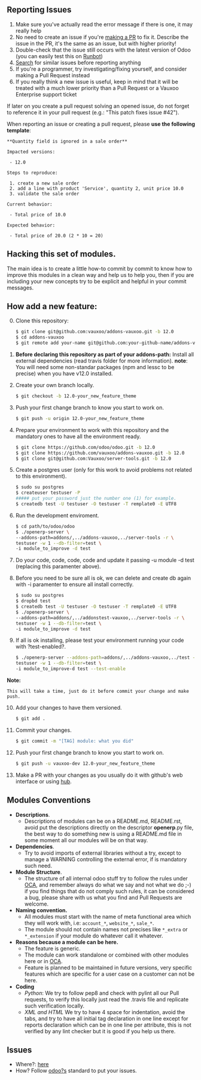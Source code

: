 Reporting Issues
----------------

1. Make sure you've actually read the error message if there is one, it may really help
2. No need to create an issue if you're [making a PR](#making-pull-requests) to fix it. Describe the issue in the PR, it's the same as an issue, but with higher priority!
2. Double-check that the issue still occurs with the latest version of Odoo (you can easily test this on [Runbot](http://runbot.vauxoo.com))
3. [Search](https://github.com/vauxoo/addons-vauxoo/issues) for similar issues before reporting anything
4. If you're a programmer, try investigating/fixing yourself, and consider making a Pull Request instead
5. If you really think a new issue is useful, keep in mind that it will be treated with a much lower priority than a Pull Request or a Vauxoo Enterprise support ticket

If later on you create a pull request solving an opened issue, do not forget to reference it in your pull request (e.g.: "This patch fixes issue #42").

When reporting an issue or creating a pull request, please **use the following template**:

```
**Quantity field is ignored in a sale order**

Impacted versions:

 - 12.0

Steps to reproduce:

 1. create a new sale order
 2. add a line with product 'Service', quantity 2, unit price 10.0
 3. validate the sale order

Current behavior:

 - Total price of 10.0

Expected behavior:

 - Total price of 20.0 (2 * 10 = 20)
```

Hacking this set of modules.
---

The main idea is to create a little how-to commit by commit to know how to improve
this modules in a clean way and help us to help you, then if you are including
your new concepts try to be explicit and helpful in your commit messages.

How add a new feature:
---

0. Clone this repository:

    ```bash
    $ git clone git@github.com:vauxoo/addons-vauxoo.git -b 12.0
    $ cd addons-vauxoo
    $ git remote add your-name git@github.com:your-github-name/addons-vauxoo.git # << to push your changes
    ```

1. **Before declaring this repository as part of your addons-path:** Install all
   external dependencies (read travis folder for more information). **note**:
   You will need some non-standar packages (npm and lessc to be precise) when
   you have v12.0 installed.

2. Create your own branch locally.

    ```bash
    $ git checkout -b 12.0-your_new_feature_theme
    ```

3. Push your first change branch to know you start to work on.

    ```bash
    $ git push -u origin 12.0-your_new_feature_theme
    ```

4. Prepare your environment to work with this repository and the mandatory ones
   to have all the environment ready.

    ```bash
    $ git clone https://github.com/odoo/odoo.git -b 12.0
    $ git clone https://github.com/vauxoo/addons-vauxoo.git -b 12.0
    $ git clone git@github.com:Vauxoo/server-tools.git -b 12.0
    ```
5. Create a postgres user (only for this work to avoid problems not related to this environment).

    ```bash
    $ sudo su postgres
    $ createuser testuser -P
    ##### put your password just the number one (1) for example.
    $ createdb test -U testuser -O testuser -T remplate0 -E UTF8
    ```
6. Run the development enviroment.

    ```bash
    $ cd path/to/odoo/odoo
    $ ./openerp-server \
    --addons-path=addons/,../addons-vauxoo,../server-tools -r \
    testuser -w 1 --db-filter=test \
    -i module_to_improve -d test
    ```
7. Do your code, code, code, code and update it passing -u module -d test (replacing this paramenter above).

8. Before you need to be sure all is ok, we can delete and create db again with -i
   paramenter to ensure all install correctly.

    ```bash
    $ sudo su postgres
    $ dropbd test
    $ createdb test -U testuser -O testuser -T remplate0 -E UTF8
    $ ./openerp-server \
    --addons-path=addons/,../addonstest-vauxoo,../server-tools -r \
    testuser -w 1 --db-filter=test \
    -i module_to_improve -d test
    ```
9. If all is ok installing, please test your environment running your code with ?test-enabled?.

    ```bash
    $ ./openerp-server --addons-path=addons/,../addons-vauxoo,../test -r \
    testuser -w 1 --db-filter=test \
    -i module_to_improve-d test --test-enable
    ```
**Note:**

    This will take a time, just do it before commit your change and make push.

10. Add your changes to have them versioned.

    ```bash
    $ git add .
    ```

11. Commit your changes.

    ```bash
    $ git commit -m "[TAG] module: what you did"
    ```

12. Push your first change branch to know you start to work on.

    ```bash
    $ git push -u vauxoo-dev 12.0-your_new_feature_theme
    ```

13. Make a PR with your changes as you usually do it with github's web
    interface or using [hub](https://github.com/github/hub).

Modules Conventions
---

- **Descriptions**.
    - Descriptions of modules can be on a README.md, README.rst, avoid put the
      descriptions directly on the descriptor __openerp__.py file, the best way to
      do something new is using a README.md file in some moment all our modules
      will be on that way.
- **Dependencies**.
    - Try to avoid imports of external libraries without a try, except to manage a
      WARNING controlling the external error, if is mandatory such need.
- **Module Structure**.
    - The structure of all internal odoo stuff try to follow the rules under
      [OCA](http://odoo-community.org), and remember always do what we say and not
      what we do ;-) if you find things that do not comply such rules, it can be
      considered a bug, please share with us what you find and Pull Requests are
      welcome.
- **Naming convention.**
    - All modules must start with the name of meta functional area which they will
      work with, i.e: `account_*`, `website_*`, `sale_*`.
    - The module should not contain names not precises like `*_extra` or
      `*_extension` if your module do whatever call it whatever.
- **Reasons because a module can be here.**
    - The feature is generic.
    - The module can work standalone or combined with other modules here or in
      [OCA](https://github.com/OCA).
    - Feature is planned to be maintained in future versions, very specific
      features which are specific for a user case on a customer can not be
      here.
- **Coding**
    - *Python*: We try to follow pep8 and check with pylint all our Pull
      requests, to verify this locally just read the .travis file and replicate
      such verification locally.
    - *XML and HTML* We try to have 4 space for indentation, avoid the tabs,
      and try to have all initial tag declaration in one line except for reports
      declaration which can be in one line per attribute, this is not verified
      by any lint checker but it is good if you help us there.

Issues
---

- Where?: [here](https://github.com/Vauxoo/addons-vauxoo/issues/new)
- How? Follow [odoo?s](https://github.com/odoo/odoo/blob/12.0/CONTRIBUTING.md) standard to put your issues.

